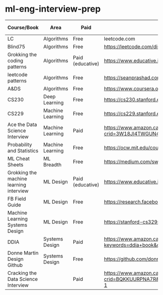 # ml-eng-interview-prep

| Course/Book                             | Area             | Paid             | Link                                                                                                                                                                                                                 | Completion Time | Preparation Timeline |
|-----------------------------------------|------------------|------------------|----------------------------------------------------------------------------------------------------------------------------------------------------------------------------------------------------------------------|-----------------|----------------------|
| LC                                      | Algorithms       | Free             | leetcode.com                                                                                                                                                                                                         |                 | All                  |
| Blind75                                 | Algorithms       | Free             | https://leetcode.com/discuss/general-discussion/460599/blind-75-leetcode-questions                                                                                                                                   | 3 months        | 3 months             |
| Grokking the coding patterns            | Algorithms       | Paid (educative) | https://www.educative.io/courses/grokking-the-coding-interview                                                                                                                                                       | 3 months        |                      |
| leetcode patterns                       | Algorithms       | Free             | https://seanprashad.com/leetcode-patterns/                                                                                                                                                                           |                 | All                  |
| A&DS                                    | Algorithms       | Free             | https://www.coursera.org/specializations/data-structures-algorithms                                                                                                                                                  |                 | 6 months             |
| CS230                                   | Deep Learning    | Free             | https://cs230.stanford.edu/                                                                                                                                                                                          |                 | 1 year               |
| CS229                                   | Machine Learning | Free             | https://cs229.stanford.edu/                                                                                                                                                                                          |                 | 1 year               |
| Ace the Data Science Interview          | Machine Learning | Paid             | https://www.amazon.ca/Ace-Data-Science-Interview-Questions/dp/0578973839/ref=sr_1_1?crid=3W18JI4TWGUN4&keywords=ace+the+data+science+interview&qid=1645308926&sprefix=ace+the+data+%2Caps%2C90&sr=8-1                |                 | 6 months             |
| Probability and Statistics              | Machine Learning | Free             | https://ocw.mit.edu/courses/mathematics/18-05-introduction-to-probability-and-statistics-spring-2014/class-slides/                                                                                                   |                 |                      |
| ML Cheat Sheets                         | ML Breadth       | Free             | https://medium.com/swlh/cheat-sheets-for-machine-learning-interview-topics-51c2bc2bab4f                                                                                                                              |                 |                      |
| Grokking the machine learning interview | ML Design        | Paid (educative) | https://www.educative.io/courses/grokking-the-machine-learning-interview                                                                                                                                             | 1 month         |                      |
| FB Field Guide                          | ML Design        | Free             | https://research.facebook.com/blog/2018/05/the-facebook-field-guide-to-machine-learning-video-series/                                                                                                                |                 |                      |
| Machine Learning Systems Design         | ML Design        | Free             | https://stanford-cs329s.github.io/syllabus.html                                                                                                                                                                      |                 |                      |
| DDIA                                    | Systems Design   | Paid             | https://www.amazon.ca/Designing-Data-Intensive-Applications-Reliable-Maintainable/dp/1449373321/ref=sr_1_1?keywords=ddia+book&qid=1645309023&sprefix=ddia+%2Caps%2C94&sr=8-1                                         |                 | 6 months             |
| Donne Martin Design Github              | Systems Design   | Free             | https://github.com/donnemartin/system-design-primer                                                                                                                                                                  |                 | All                  |
| Cracking the Data Science Interview     |                  | Paid             | https://www.amazon.ca/Cracking-Data-Science-Interview-Questions/dp/171068013X/ref=sr_1_1?crid=BQKKUURPNA7R&keywords=cracking+the+data+science+interview&qid=1645308997&sprefix=cracking+the+data+%2Caps%2C101&sr=8-1 |                 |                      |
